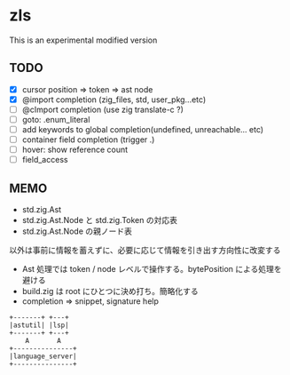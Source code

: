 # zls

This is an experimental modified version

## TODO

* [x] cursor position => token => ast node
* [x] @import completion (zig_files, std, user_pkg...etc)
* [ ] @cImport completion (use zig translate-c ?)
* [ ] goto: .enum_literal
* [ ] add keywords to global completion(undefined, unreachable... etc)
* [ ] container field completion (trigger .)
* [ ] hover: show reference count
* [ ] field_access

## MEMO

* std.zig.Ast
* std.zig.Ast.Node と std.zig.Token の対応表
* std.zig.Ast.Node の親ノード表

以外は事前に情報を蓄えずに、必要に応じて情報を引き出す方向性に改変する

* Ast 処理では token / node レベルで操作する。bytePosition による処理を避ける
* build.zig は root にひとつに決め打ち。簡略化する
* completion => snippet, signature help

```
+-------+ +---+
|astutil| |lsp|
+-------+ +---+
    A       A
+---------------+
|language_server|
+---------------+
```
